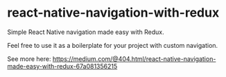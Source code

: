 # react-native-navigation-with-redux
Simple React Native navigation made easy with Redux.

Feel free to use it as a boilerplate for your project with custom navigation.

See more here: https://medium.com/@404.html/react-native-navigation-made-easy-with-redux-67a081356215
